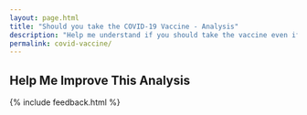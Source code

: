 ```yaml
---
layout: page.html
title: "Should you take the COVID-19 Vaccine - Analysis"
description: "Help me understand if you should take the vaccine even if recommended by the CDC."
permalink: covid-vaccine/
---
```

<div class="content">
  <h2>Help Me Improve This Analysis</h2>
  <rs-score score-tree-id="ScoreTree"></rs-score>
  {% include feedback.html %}
</div>
<script> //Settings for this page
  window.RsSettings = {
    disableExternalDb: false,
    numbers: true,
    largeNumbers: true,
    lines: false,
    editable: false,
    startClosed: false,
    portData: false,
    scoreDescription: false,
    saveToCloud: false,
    moreInfo: true,
    hideMainScore: true,
    dbCollection: "f-covid",
  }
</script>
<script src="/static/js/ReasonScoreFull.js"></script>

